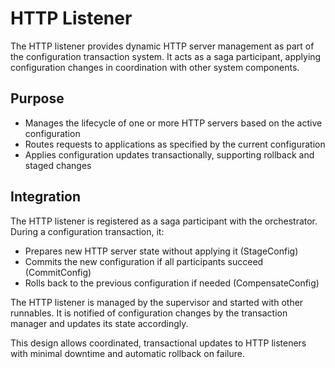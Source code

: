 # HTTP Listener

The HTTP listener provides dynamic HTTP server management as part of the configuration transaction system. It acts as a saga participant, applying configuration changes in coordination with other system components.

## Purpose

- Manages the lifecycle of one or more HTTP servers based on the active configuration
- Routes requests to applications as specified by the current configuration
- Applies configuration updates transactionally, supporting rollback and staged changes

## Integration

The HTTP listener is registered as a saga participant with the orchestrator. During a configuration transaction, it:

- Prepares new HTTP server state without applying it (StageConfig)
- Commits the new configuration if all participants succeed (CommitConfig)
- Rolls back to the previous configuration if needed (CompensateConfig)

The HTTP listener is managed by the supervisor and started with other runnables. It is notified of configuration changes by the transaction manager and updates its state accordingly.

This design allows coordinated, transactional updates to HTTP listeners with minimal downtime and automatic rollback on failure.